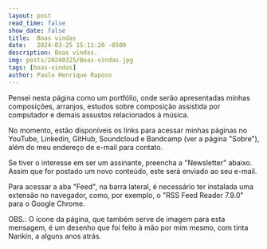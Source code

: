 ```yaml
---
layout: post  
read_time: false  
show_date: false  
title:  Boas vindas
date:   2024-03-25 15:11:20 -0500  
description: Boas vindas.  
img: posts/20240325/Boas-vindas.jpg  
tags: [boas-vindas]  
author: Paulo Henrique Raposo  
---
```


Pensei nesta página como um portfólio, onde serão apresentadas minhas composições, arranjos, estudos sobre composição assistida por computador e demais assustos relacionados à música.  

No momento, estão disponíveis os links para acessar minhas páginas no YouTube, Linkedin, GitHub, Soundcloud e Bandcamp (ver a página "Sobre"), além do meu endereço de e-mail para contato.  

Se tiver o interesse em ser um assinante, preencha a "Newsletter" abaixo. Assim que for postado um novo conteúdo, este será enviado ao seu e-mail.  

Para acessar a aba "Feed", na barra lateral, é necessário ter instalada uma extensão no navegador, como, por exemplo, o "RSS Feed Reader 7.9.0" para o Google Chrome.  

OBS.: O ícone da página, que também serve de imagem para esta mensagem, é um desenho que foi feito à mão por mim mesmo, com tinta Nankin, a alguns anos atrás.  
